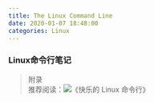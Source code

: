 ```yaml
---
title: The Linux Command Line
date: 2020-01-07 18:48:00
categories: Linux
---
```

### Linux命令行笔记

> 附录  
推荐阅读：![《快乐的 Linux 命令行》](http://billie66.github.io/TLCL/book/)
